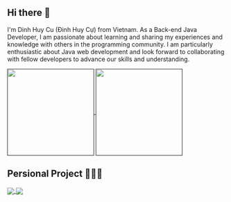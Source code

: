 ## Hi there 👋
I'm Dinh Huy Cu (Đinh Huy Cự) from Vietnam. As a Back-end Java Developer, I am passionate about learning and sharing my experiences and knowledge with others in the programming community. I am particularly enthusiastic about Java web development and look forward to collaborating with fellow developers to advance our skills and understanding.

<a href="">
  <img height=200 align="center" src="https://github-readme-stats.vercel.app/api?username=CuDinh03" />
</a>
<a href="">
  <img height=200 align="center" src="https://github-readme-stats.vercel.app/api/top-langs?username=CuDinh03&layout=compact&hide=javascript,html,css,scss&langs_count=8&card_width=320" />
</a>

## Persional Project 👨🏻‍💻

<a href="https://github.com/CuDinh03/DATN">
  <img align="center" src="https://github-readme-stats.vercel.app/api/pin/?username=CuDinh03&repo=DATN" />
</a>
<a href="https://github.com/CuDinh03/FE_DATN">
  <img align="center" src="https://github-readme-stats.vercel.app/api/pin/?username=CuDinh03&repo=FE_DATN" />
</a>

